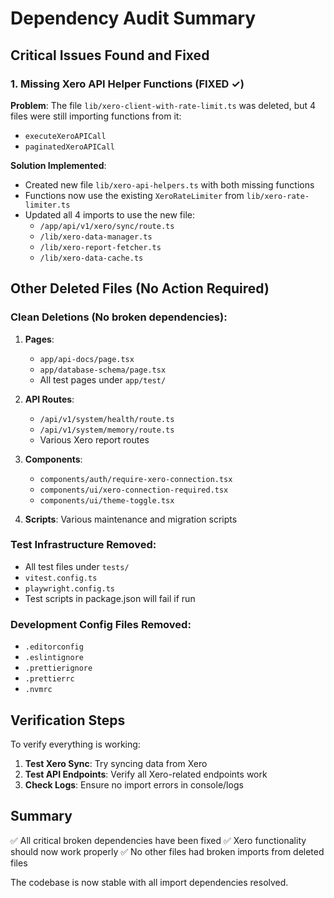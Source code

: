 # Dependency Audit Summary

## Critical Issues Found and Fixed

### 1. Missing Xero API Helper Functions (FIXED ✓)
**Problem**: The file `lib/xero-client-with-rate-limit.ts` was deleted, but 4 files were still importing functions from it:
- `executeXeroAPICall`
- `paginatedXeroAPICall`

**Solution Implemented**:
- Created new file `lib/xero-api-helpers.ts` with both missing functions
- Functions now use the existing `XeroRateLimiter` from `lib/xero-rate-limiter.ts`
- Updated all 4 imports to use the new file:
  - `/app/api/v1/xero/sync/route.ts`
  - `/lib/xero-data-manager.ts`
  - `/lib/xero-report-fetcher.ts`
  - `/lib/xero-data-cache.ts`

## Other Deleted Files (No Action Required)

### Clean Deletions (No broken dependencies):
1. **Pages**: 
   - `app/api-docs/page.tsx`
   - `app/database-schema/page.tsx`
   - All test pages under `app/test/`

2. **API Routes**:
   - `/api/v1/system/health/route.ts`
   - `/api/v1/system/memory/route.ts`
   - Various Xero report routes

3. **Components**:
   - `components/auth/require-xero-connection.tsx`
   - `components/ui/xero-connection-required.tsx`
   - `components/ui/theme-toggle.tsx`

4. **Scripts**: Various maintenance and migration scripts

### Test Infrastructure Removed:
- All test files under `tests/`
- `vitest.config.ts`
- `playwright.config.ts`
- Test scripts in package.json will fail if run

### Development Config Files Removed:
- `.editorconfig`
- `.eslintignore`
- `.prettierignore`
- `.prettierrc`
- `.nvmrc`

## Verification Steps

To verify everything is working:

1. **Test Xero Sync**: Try syncing data from Xero
2. **Test API Endpoints**: Verify all Xero-related endpoints work
3. **Check Logs**: Ensure no import errors in console/logs

## Summary

✅ All critical broken dependencies have been fixed
✅ Xero functionality should now work properly
✅ No other files had broken imports from deleted files

The codebase is now stable with all import dependencies resolved.